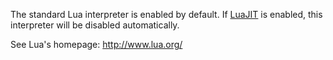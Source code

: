 <!---
    @title         Standard Lua Interpreter
    @creator       Yichun Zhang
    @created       2011-06-21 08:31 GMT
    @modifier      YichunZhang
    @modified      2011-06-21 08:39 GMT
    @changes       2
--->

The standard Lua interpreter is enabled by default. If [LuaJIT](luajit/) is enabled, this interpreter will be disabled automatically.

See Lua's homepage: http://www.lua.org/
